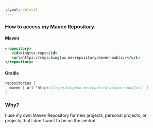 ```yaml
---
layout: default
---
```


### How to access my Maven Repository.

#### Maven
```xml
<repository>
   <id>kingtux-repo</id>
   <url>https://repo.kingtux.me/repository/maven-public/</url>
</repository>

```
#### Gradle
```java
repositories {
  maven { url 'https://repo.kingtux.me/repository/maven-public/' }
}
```

### Why?
I use my own Maven Repository for new projects, personal projects, or projects that I don't want to be on the central. 

